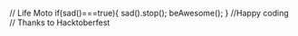 // Life Moto
if(sad()===true){
  sad().stop();
  beAwesome();
}
//Happy coding
// Thanks to Hacktoberfest

